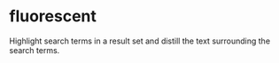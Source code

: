 fluorescent
===========

Highlight search terms in a result set and distill the text surrounding the search terms.

